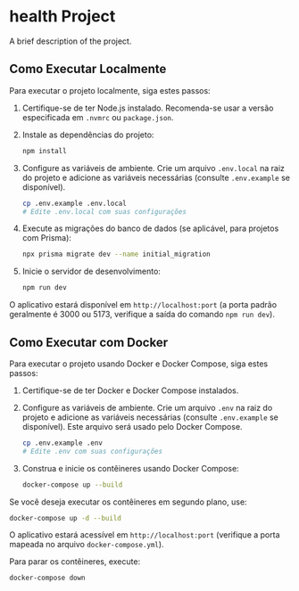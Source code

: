 # health Project

A brief description of the project.

## Como Executar Localmente

Para executar o projeto localmente, siga estes passos:

1.  Certifique-se de ter Node.js instalado. Recomenda-se usar a versão especificada em `.nvmrc` ou `package.json`.
2.  Instale as dependências do projeto:

    ```bash
    npm install
    ```

3.  Configure as variáveis de ambiente. Crie um arquivo `.env.local` na raiz do projeto e adicione as variáveis necessárias (consulte `.env.example` se disponível).

    ```bash
    cp .env.example .env.local
    # Edite .env.local com suas configurações
    ```

4.  Execute as migrações do banco de dados (se aplicável, para projetos com Prisma):

    ```bash
    npx prisma migrate dev --name initial_migration
    ```

5.  Inicie o servidor de desenvolvimento:

    ```bash
    npm run dev
    ```

O aplicativo estará disponível em `http://localhost:port` (a porta padrão geralmente é 3000 ou 5173, verifique a saída do comando `npm run dev`).

## Como Executar com Docker

Para executar o projeto usando Docker e Docker Compose, siga estes passos:

1.  Certifique-se de ter Docker e Docker Compose instalados.
2.  Configure as variáveis de ambiente. Crie um arquivo `.env` na raiz do projeto e adicione as variáveis necessárias (consulte `.env.example` se disponível). Este arquivo será usado pelo Docker Compose.

    ```bash
    cp .env.example .env
    # Edite .env com suas configurações
    ```

3.  Construa e inicie os contêineres usando Docker Compose:

    ```bash
    docker-compose up --build
    ```

Se você deseja executar os contêineres em segundo plano, use:

```bash
docker-compose up -d --build
```

O aplicativo estará acessível em `http://localhost:port` (verifique a porta mapeada no arquivo `docker-compose.yml`).

Para parar os contêineres, execute:

```bash
docker-compose down
``` 